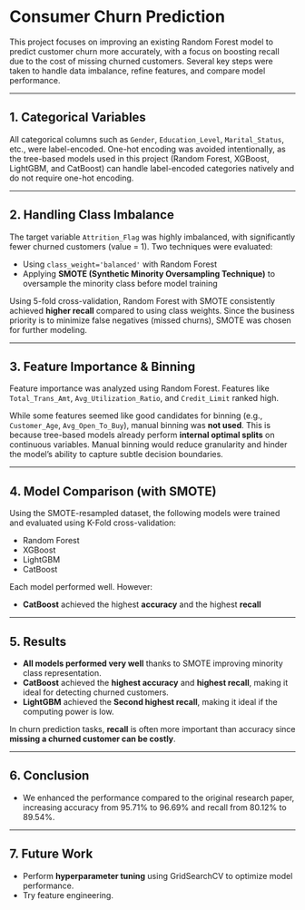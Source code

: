 # Consumer Churn Prediction

This project focuses on improving an existing Random Forest model to predict customer churn more accurately, with a focus on boosting recall due to the cost of missing churned customers. Several key steps were taken to handle data imbalance, refine features, and compare model performance.

---

## 1. Categorical Variables

All categorical columns such as `Gender`, `Education_Level`, `Marital_Status`, etc., were label-encoded. One-hot encoding was avoided intentionally, as the tree-based models used in this project (Random Forest, XGBoost, LightGBM, and CatBoost) can handle label-encoded categories natively and do not require one-hot encoding.

---

## 2. Handling Class Imbalance

The target variable `Attrition_Flag` was highly imbalanced, with significantly fewer churned customers (value = 1). Two techniques were evaluated:

- Using `class_weight='balanced'` with Random Forest
- Applying **SMOTE (Synthetic Minority Oversampling Technique)** to oversample the minority class before model training

Using 5-fold cross-validation, Random Forest with SMOTE consistently achieved **higher recall** compared to using class weights. Since the business priority is to minimize false negatives (missed churns), SMOTE was chosen for further modeling.

---

## 3. Feature Importance & Binning

Feature importance was analyzed using Random Forest. Features like `Total_Trans_Amt`, `Avg_Utilization_Ratio`, and `Credit_Limit` ranked high.

While some features seemed like good candidates for binning (e.g., `Customer_Age`, `Avg_Open_To_Buy`), manual binning was **not used**. This is because tree-based models already perform **internal optimal splits** on continuous variables. Manual binning would reduce granularity and hinder the model’s ability to capture subtle decision boundaries.

---

## 4. Model Comparison (with SMOTE)

Using the SMOTE-resampled dataset, the following models were trained and evaluated using K-Fold cross-validation:

- Random Forest
- XGBoost
- LightGBM
- CatBoost

Each model performed well. However:

- **CatBoost** achieved the highest **accuracy** and the highest **recall**

---

## 5. Results


- **All models performed very well** thanks to SMOTE improving minority class representation.
- **CatBoost** achieved the **highest accuracy** and **highest recall**, making it ideal for detecting churned customers.
- **LightGBM** achieved  the **Second highest recall**, making it ideal if the computing power is low.

In churn prediction tasks, **recall** is often more important than accuracy since **missing a churned customer can be costly**.

---

## 6. Conclusion

- We enhanced the performance compared to the original research paper, increasing accuracy from 95.71% to 96.69% and recall from 80.12% to 89.54%.

---

## 7. Future Work

- Perform **hyperparameter tuning** using GridSearchCV to optimize model performance.
- Try feature engineering.
